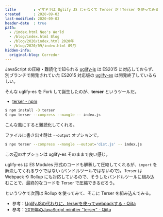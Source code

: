```yaml
---
title        : イマドキは Uglify JS じゃなくて Terser だ！Terser を使ってみる
created      : 2020-09-03
last-modified: 2020-09-03
header-date  : true
path:
  - /index.html Neo's World
  - /blog/index.html Blog
  - /blog/2020/index.html 2020年
  - /blog/2020/09/index.html 09月
hidden-info:
  original-blog: Corredor
---
```


JavaScript の圧縮・難読化で知られる [uglify-js](https://www.npmjs.com/package/uglify-js) は ES2015 に対応しておらず、別ブランチで開発されていた ES2015 対応版の [uglify-es](https://www.npmjs.com/package/uglify-es) は開発終了しているらしい。

そんな uglify-es を Fork して誕生したのが、**terser** というツールだ。

- [terser - npm](https://www.npmjs.com/package/terser)

```bash
$ npm install -D terser
$ npx terser --compress --mangle -- index.js
```

こんな風にすると難読化してくれる。

ファイルに書き出す時は `--output` オプションで。

```bash
$ npx terser --compress --mangle --output='dist.js' -- index.js
```

この辺のオプションは uglify-es そのままで良い感じ。

uglify-es は ES Modules 形式のコードも解釈して圧縮してくれるが、`import` を解決してくれるワケではない (バンドルツールではないので)。Terser は Webpack や Rollup にも対応しているので、そうしたバンドルツールに組み込むことで、最終的なコードを Terser で圧縮できるだろう。

というワケで次回は Rollup を使ってみて、そこに Terser を組み込んでみる。

- 参考：[UglifyJSの代わりに、terserを使ってwebpackする - Qiita](https://qiita.com/ArcCosine@github/items/e45119347fd0f01f0b66)
- 参考：[2019年のJavaScript minifier "terser" - Qiita](https://qiita.com/ledsun/items/651de9407098865eb4b8)

